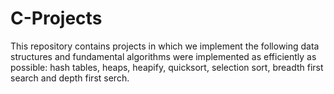 # C-Projects

This repository contains projects in which we implement the following data structures and fundamental algorithms were implemented as efficiently as possible: hash tables, heaps, heapify, quicksort, selection sort, breadth first search and depth first serch.
